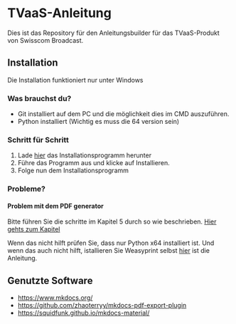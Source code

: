 # TVaaS-Anleitung

Dies ist das Repository für den Anleitungsbuilder für das TVaaS-Produkt von Swisscom Broadcast.

## Installation

Die Installation funktioniert nur unter Windows

### Was brauchst du?

- Git installiert auf dem PC und die möglichkeit dies im CMD auszuführen.
- Python installiert (Wichtig es muss die 64 version sein)

### Schritt für Schritt

1. Lade [hier](https://github.com/binggelivo-sbc/TVaaS-Anleitung/raw/master/TVaaS-Betriebsanleitung.exe "Download Installationsprogramm") das Installationsprogramm herunter
2. Führe das Programm aus und klicke auf Installieren.
3. Folge nun dem Installationsprogramm

### Probleme?

#### Problem mit dem PDF generator

Bitte führen Sie die schritte im Kapitel 5 durch so wie beschrieben. [Hier gehts zum Kapitel](https://weasyprint.readthedocs.io/en/latest/install.html#step-5-run-weasyprint "PDF-Generator Fixen")

Wenn das nicht hilft prüfen Sie, dass nur Python x64 installiert ist. Und wenn das auch nicht hilft, istallieren Sie Weasyprint selbst [hier](https://weasyprint.readthedocs.io/en/latest/install.html "Weasyprint installieren") ist die Anleitung.

## Genutzte Software

- https://www.mkdocs.org/
- https://github.com/zhaoterryy/mkdocs-pdf-export-plugin
- https://squidfunk.github.io/mkdocs-material/
